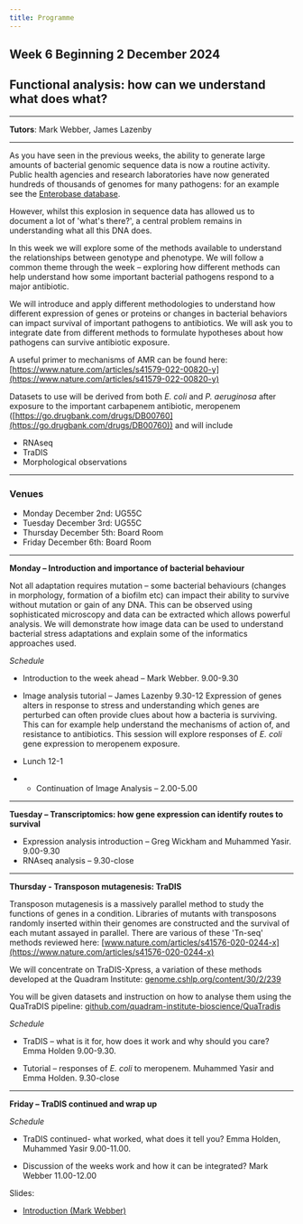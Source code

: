 ```yaml
---
title: Programme
---
```


## Week 6 Beginning 2 December 2024 ## 

## Functional analysis: how can we understand what does what?

***


**Tutors**: Mark Webber, James Lazenby

***

As you have seen in the previous weeks, the ability to generate large amounts of bacterial genomic sequence data is now a routine activity. 
Public health agencies and research laboratories have now generated hundreds of thousands of genomes for many pathogens: for an example see the [Enterobase database](https://enterobase.warwick.ac.uk/).

However, whilst this explosion in sequence data has allowed us to document a lot of 'what's there?',
a central problem remains in understanding what all this DNA does.

In this week we will explore some of the methods available to understand the relationships between genotype and phenotype. We will follow a common theme through the week – exploring how different methods can help understand how some important bacterial pathogens respond to a major antibiotic.

We will introduce and apply different methodologies to understand how different expression of genes or proteins or changes in bacterial behaviors can impact survival of important pathogens to antibiotics. We will ask you to integrate date from different methods to formulate hypotheses about how pathogens can survive antibiotic exposure.

A useful primer to mechanisms of AMR can be found here: [https://www.nature.com/articles/s41579-022-00820-y](https://www.nature.com/articles/s41579-022-00820-y)

Datasets to use will be derived from both _E. coli_ and _P. aeruginosa_ after exposure to the important carbapenem antibiotic, meropenem ([https://go.drugbank.com/drugs/DB00760](https://go.drugbank.com/drugs/DB00760)) and will include

- RNAseq
- TraDIS
- Morphological observations

***

### Venues

* Monday December 2nd: UG55C
* Tuesday December 3rd: UG55C
* Thursday December 5th: Board Room 
* Friday December 6th: Board Room 

***

**Monday – Introduction and importance of bacterial behaviour**

Not all adaptation requires mutation – some bacterial behaviours (changes in morphology, formation of a biofilm etc) can impact their ability to survive without mutation or gain of any DNA. This can be observed using sophisticated microscopy and data can be extracted which allows powerful analysis. We will demonstrate how image data can be used to understand bacterial stress adaptations and explain some of the informatics approaches used.

_Schedule_

- Introduction to the week ahead – Mark Webber. 9.00-9.30

- Image analysis tutorial – James Lazenby 9.30-12
Expression of genes alters in response to stress and understanding which genes are perturbed can often provide clues about how a bacteria is surviving. This can for example help understand the mechanisms of action of, and resistance to antibiotics. This session will explore responses of _E. coli_ gene expression to meropenem exposure.


- Lunch 12-1
- - Continuation of Image Analysis – 2.00-5.00

***

**Tuesday – Transcriptomics: how gene expression can identify routes to survival**
- Expression analysis introduction – Greg Wickham and Muhammed Yasir. 9.00-9.30
- RNAseq analysis – 9.30-close

***


**Thursday - Transposon mutagenesis: TraDIS**

Transposon mutagenesis is a massively parallel method to study the functions of genes in a condition. Libraries of mutants with transposons randomly inserted within their genomes are constructed and the survival of each mutant assayed in parallel. There are various of these 'Tn-seq' methods reviewed here: [www.nature.com/articles/s41576-020-0244-x](https://www.nature.com/articles/s41576-020-0244-x)

We will concentrate on TraDIS-Xpress, a variation of these methods developed at the Quadram Institute: [genome.cshlp.org/content/30/2/239](https://genome.cshlp.org/content/30/2/239)

You will be given datasets and instruction on how to analyse them using the QuaTraDIS pipeline: [github.com/quadram-institute-bioscience/QuaTradis](https://github.com/quadram-institute-bioscience/QuaTradis)

_Schedule_


- TraDIS – what is it for, how does it work and why should you care? Emma Holden 9.00-9.30.

- Tutorial – responses of _E. coli_ to meropenem. Muhammed Yasir and Emma Holden. 9.30-close

***

**Friday – TraDIS continued and wrap up**

_Schedule_

- TraDIS continued- what worked, what does it tell you? Emma Holden, Muhammed Yasir 9.00-11.00.

- Discussion of the weeks work and how it can be integrated? Mark Webber 11.00-12.00


Slides:

* [Introduction (Mark Webber)](https://github.com/mmbdtp/mmbdtp.github.io/releases/download/2022-alpha/webber_week6_intro.pptx)
 
